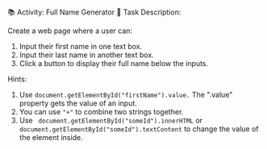 📚 Activity: Full Name Generator
📝 Task Description:

Create a web page where a user can:
1. Input their first name in one text box.
2. Input their last name in another text box.
3. Click a button to display their full name below the inputs.

Hints: 
1. Use ``` document.getElementById("firstName").value. ``` The ".value" property gets the value of an input.
2. You can use ``` "+" ``` to combine two strings together.
4. Use ``` document.getElementById("someId").innerHTML``` or ``` document.getElementById("someId").textContent``` to change the value of the element inside. 
